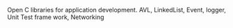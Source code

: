 Open C libraries for application development.
AVL,
LinkedList,
Event,
logger,
Unit Test frame work,
Networking
